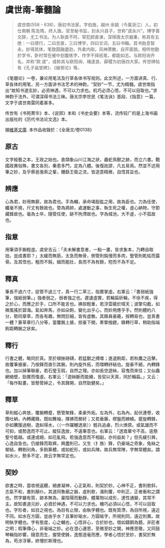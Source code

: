 # 虞世南-筆髓論

> 虞世南(558 - 638)，唐初书法家。字伯施，越州 余姚（今属浙江）人。初仕南朝 陈及隋，终入唐。官至秘书监，封永兴县子，世称“虞永兴”。博学善文辞，尤工书法。为人耿直不阿，常犯颜直谏，深得唐太宗器重，称其有五绝：一曰德行，二曰忠直，三曰博学，四曰文词，五曰书翰。其书胎息智永，妙得其体，笔致圆融遒劲，外柔内刚，风神萧散，自开面貌。相传他勤於学书，卧时常在被中划腹练字，作字不择纸笔，都能如志。与欧阳询齐名，并称“欧 虞”，或称其与欧阳询、褚遂良、薛稷为初唐四大家。传世碑帖有《孔子庙堂碑》、《破邪论》等。

《笔髓论》一卷，兼论用笔法及行草各体书写规则。此文所述，一方面讲真、行、草各体的用笔，另一方面讲书法艺术的神韵，“契妙”一节，尤为精髓。虞世南指出“故知书道玄妙，必资神遇，不可以力求也。机巧必须心悟，不可以目取也。”求神韵于法外，可谓深得书法三昧。唐太宗李世民《笔法诀》首段、《指意》一篇，文字于虞世南雷同着甚多。

传世有《书苑菁华》本、《说郛》本和《书史会要》本等，流传较广的是上海书画出版社的《历代书法论文选》本。

據[維基文庫](https://zh.wikisource.org/zh/筆髓論〖原古〗). 本作品收錄於：《全唐文/卷0138》

## 原古

文字經藝之本，王政之始也。倉頡象山川江海之狀，蟲蛇鳥獸之跡，而立六書。戰國政異俗殊，書文各別，秦患多門，定為八體。後復訛謬，凡五易焉。然並不述用筆之妙，及乎蔡邕張索之輩，鍾繇王衛之流，皆造意精微，自悟其旨也。

## 辨應

心為君，妙用無窮，故為君也。手為輔，承命竭股肱之用，故為臣也。力為任使，纖毫不撓，尺丈有餘故也。管為將帥，處運動之事，執生死之權，虛心納物，守節藏鋒故也。毫為士卒，隨管任使，跡不拘滯故也。字為城池，大不虛，小不孤故也。

## 指意

用筆須手腕輕虛。虞安吉云：「夫未解書意者，一點一畫，皆求象本，乃轉自取拙，豈成書耶？」太緩而無筋，太急而無骨，側管則鈍慢而多肉，豎管則乾枯而露骨。及其悟也，粗而不鈍，細而能壯，長而不為有餘，短而不為不足。

## 釋真

筆長不過六寸，捉管不過三寸，真一行二草三，指實掌虛。右軍云：「書弱紙強筆，強紙弱筆。」強者弱之，弱者強之也。遲速虛實，若輪扁斫輪，不徐不疾，得之於心，而應之於手，口所不能言也。拂掠輕重，若浮雲蔽於晴天；波撆勾截，如微風搖於碧海。氣如奔馬，亦如朵鉤，變化出乎心，而妙用應乎手。然則體約八分，勢同章草，而各有趣，無問巨細，皆有虛散。其鋒員豪蕝，按轉易也，豈真書一體？篆草章行八分等，當覆腕上搶，掠豪下開，牽撆撥䟐，鋒轉行草，稍助指端鉤距轉腕之狀矣。

## 釋行

行書之體，略同於真。至於頓挫磅礴，若猛獸之搏噬；進退鉤距，若秋鷹之迅擊。故覆筆搶豪，乃按鋒而直引其腕，則內旋外拓，而環轉紓結也。旋豪不絕，內轉鋒也。加以掉筆聯豪，若石瑩玉瑕，自然之理。亦如長空遊絲，容曳而來往；又似蟲網絡壁，勁實而復虛。右軍云：「遊絲斷而能續，皆契以天真，同於輪扁。」又云：「每作點畫，皆懸管掉之，令其鋒開，自然勁健矣。」

## 釋草

草則縱心奔放，覆腕轉蹙，懸管聚鋒，柔豪外拓。左為外，右為內，起伏連卷，收攬吐納，內轉藏鋒。既如舞袖，揮拂而縈紆；又若垂藤，樛盤而繚繞。蹙旋轉鋒，亦如騰猨過樹，逸虯得水，〈（一作躍鯉透泉）〉輕兵追虜，烈火燎原。或氣雄而不可抑，或勢逸而不可止。縱狂逸放，不違筆意也。右軍云：「透嵩華兮不高，逾懸壑兮能越。或連或絕，如花亂飛。若強逸意而不相副，亦何益矣？」但先緩引興，心逸自急也。仍接鋒而取興，興盡則已。又生〈扌族〉鋒，仍豪端之奇象，兔絲之縈結，轉剔刓角，多鉤篆體，或如蛇形，或如兵陣。故兵無常陣，字無常體矣。謂如水火，勢多不定，故云字無常定也。

## 契妙

欲書之時，當收視返聽，絕慮凝神，心正氣和，則契於妙。心神不正，書則欹斜，志氣不和，書則顛仆。其道同魯廟之器，虛則欹，滿則覆，中則正，正者衝和之謂也。然字雖有質，跡本無為，稟陰陽而動靜，體萬物以成形，達性通變，其常不主。故知書道元妙，必資於神遇，不可以力求也。機巧必須以心悟，不可以目取也。字形者，如目之視也。為目有止限，由執字體也。既有質滯，為目所視，遠近不同。如水在方圓，豈由乎水？且筆妙喻水，方圓喻字，所視則同，遠近則異。故明執字體也。字有態度，心之輔也，心悟非心，合於妙也。借如鑄銅為鏡，非匠者之明；假筆傳心，非毫端之妙。必在澄心運思，至微至妙之閑，神應思徹，又同鼓琴輪指妙響，隨意而生，握管使鋒，逸態逐毫而應，學者心悟於至妙，書契於無為，苟涉浮華，終懵於斯理也。
